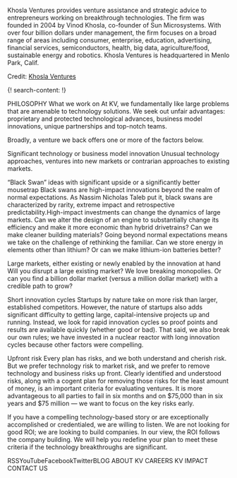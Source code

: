 
Khosla Ventures provides venture assistance and strategic advice to entrepreneurs working on breakthrough technologies. The firm was founded in 2004 by Vinod Khosla, co-founder of Sun Microsystems. With over four billion dollars under management, the firm focuses on a broad range of areas including consumer, enterprise, education, advertising, financial services, semiconductors, health, big data, agriculture/food, sustainable energy and robotics. Khosla Ventures is headquartered in Menlo Park, Calif.

Credit: [Khosla Ventures](http://www.khoslaventures.com/)


{! search-content: !}



PHILOSOPHY
What we work on
At KV, we fundamentally like large problems that are amenable to technology solutions. We seek out unfair advantages: proprietary and protected technological advances, business model innovations, unique partnerships and top-notch teams. 
 
Broadly, a venture we back offers one or more of the factors below.

Significant technology or business model innovation
Unusual technology approaches, ventures into new markets or contrarian approaches to existing markets.

“Black Swan” ideas with significant upside or a significantly better mousetrap
Black swans are high-impact innovations beyond the realm of normal expectations. As Nassim Nicholas Taleb put it, black swans are characterized by rarity, extreme impact and retrospective predictability.High-impact investments can change the dynamics of large markets. Can we alter the design of an engine to substantially change its efficiency and make it more economic than hybrid drivetrains? Can we make cleaner building materials? Going beyond normal expectations means we take on the challenge of rethinking the familiar. Can we store energy in elements other than lithium? Or can we make lithium-ion batteries better?

Large markets, either existing or newly enabled by the innovation at hand 
Will you disrupt a large existing market? We love breaking monopolies. Or can you find a billion dollar market (versus a million dollar market) with a credible path to grow?

Short innovation cycles
Startups by nature take on more risk than larger, established competitors. However, the nature of startups also adds significant difficulty to getting large, capital-intensive projects up and running. Instead, we look for rapid innovation cycles so proof points and results are available quickly (whether good or bad). That said, we also break our own rules; we have invested in a nuclear reactor with long innovation cycles because other factors were compelling.

Upfront risk
Every plan has risks, and we both understand and cherish risk. But we prefer technology risk to market risk, and we prefer to remove technology and business risks up front. Clearly identified and understood risks, along with a cogent plan for removing those risks for the least amount of money, is an important criteria for evaluating ventures. It is more advantageous to all parties to fail in six months and on $75,000 than in six years and $75 million — we want to focus on the key risks early.

If you have a compelling technology-based story or are exceptionally accomplished or credentialed, we are willing to listen. We are not looking for good ROI; we are looking to build companies. In our view, the ROI follows the company building. We will help you redefine your plan to meet these criteria if the technology breakthroughs are significant.

 

RSSYouTubeFacebookTwitterBLOG ABOUT KV CAREERS KV IMPACT CONTACT US
